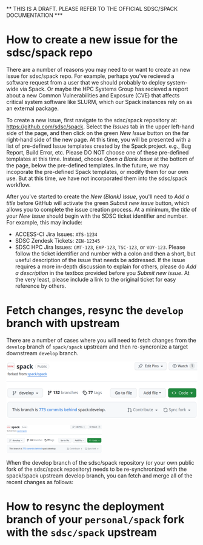 ** THIS IS A DRAFT. PLEASE REFER TO THE OFFICIAL SDSC/SPACK DOCUMENTATION ***

# How to create a new issue for the sdsc/spack repo

There are a number of reasons you may need to or want to create an 
new issue for sdsc/spack repo. For example, perhaps you've recieved 
a software request from a user that we should probably to deploy 
system-wide via Spack. Or maybe the HPC Systems Group has recieved 
a report about a new Common Vulnerabilities and Exposure (CVE) that 
affects critical system software like SLURM, which our Spack 
instances rely on as an external package. 

To create a new issue, first navigate to the sdsc/spack repository at:
https://github.com/sdsc/spack. Select the *Issues* tab in the upper 
left-hand side of the page, and then click on the green *New Issue* 
button on the far right-hand side of the new page. At this time, 
you will be presented with a list of pre-defined Issue templates 
created by the Spack project. e.g., Bug Report, Build Error, etc. 
Please DO NOT choose one of these pre-defined templates at this time. 
Instead, choose *Open a Blank Issue* at the bottom of the page, 
below the pre-defined templates. In the future, we may incoporate 
the pre-defined Spack templates, or modify them for our own use. 
But at this time, we have not incorporated them into the sdsc/spack 
workflow.

After you've started to create the *New (Blank) Issue*, you'll 
need to *Add a title* before GitHub will activate the green *Submit 
new issue* button, which allows you to complete the issue creation 
process. At a minimum, the *title* of your *New Issue* should begin
with the SDSC ticket identifier and number. For example, this may
include:
- ACCESS-CI Jira Issues: `ATS-1234`
- SDSC Zendesk Tickets: `ZEN-12345`
- SDSC HPC Jira Issues: `CMT-123`, `EXP-123`, `TSC-123`, or `VOY-123`.
Please follow the ticket identifier and number with a colon and then
a short, but useful description of the issue that needs be addressed.
If the issue requires a more in-depth discussion to explain for
others, please do *Add a description* in the textbox provided before
you *Submit new issue*. At the very least, please include a link to
the original ticket for easy reference by others.

# Fetch changes, resync the `develop` branch with upstream

There are a number of cases where you will need to fetch changes from 
the `develop` branch of `spack/spack` upstream and then re-syncronize 
a target downstream `develop` branch. 

![This branch is 773 commits behind spack:develop](sdsc-spack-branch-is-x-commits-behind-spack-develop.png)

<img src='sdsc-spack-branch-is-x-commits-behind-spack-develop.png' width='50%' height='50%'/>

When the develop branch of the sdsc/spack repository (or your own public fork of the sdsc/spack repository) needs to be re-synchronized with the spack/spack upstream develop branch, you can fetch and merge all of the recent changes as follows:



# How to resync the deployment branch of your `personal/spack` fork with the `sdsc/spack` upstream

